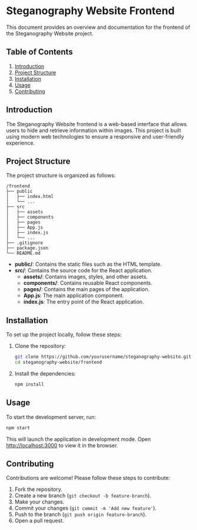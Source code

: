 # Steganography Website Frontend

This document provides an overview and documentation for the frontend of the Steganography Website project.

## Table of Contents

1. [Introduction](#introduction)
2. [Project Structure](#project-structure)
3. [Installation](#installation)
4. [Usage](#usage)
5. [Contributing](#contributing)


## Introduction

The Steganography Website frontend is a web-based interface that allows users to hide and retrieve information within images. This project is built using modern web technologies to ensure a responsive and user-friendly experience.

## Project Structure

The project structure is organized as follows:

```
/frontend
├── public
│   ├── index.html
│   └── ...
├── src
│   ├── assets
│   ├── components
│   ├── pages
│   ├── App.js
│   ├── index.js
│   └── ...
├── .gitignore
├── package.json
└── README.md
```

- **public/**: Contains the static files such as the HTML template.
- **src/**: Contains the source code for the React application.
  - **assets/**: Contains images, styles, and other assets.
  - **components/**: Contains reusable React components.
  - **pages/**: Contains the main pages of the application.
  - **App.js**: The main application component.
  - **index.js**: The entry point of the React application.

## Installation

To set up the project locally, follow these steps:

1. Clone the repository:

   ```bash
   git clone https://github.com/yourusername/steganography-website.git
   cd steganography-website/frontend
   ```

2. Install the dependencies:
   ```bash
   npm install
   ```

## Usage

To start the development server, run:

```bash
npm start
```

This will launch the application in development mode. Open [http://localhost:3000](http://localhost:3000) to view it in the browser.

## Contributing

Contributions are welcome! Please follow these steps to contribute:

1. Fork the repository.
2. Create a new branch (`git checkout -b feature-branch`).
3. Make your changes.
4. Commit your changes (`git commit -m 'Add new feature'`).
5. Push to the branch (`git push origin feature-branch`).
6. Open a pull request.


